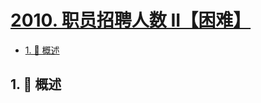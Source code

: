 # [2010. 职员招聘人数 II【困难】](https://github.com/tnotesjs/TNotes.leetcode/tree/main/notes/2010.%20%E8%81%8C%E5%91%98%E6%8B%9B%E8%81%98%E4%BA%BA%E6%95%B0%20II%E3%80%90%E5%9B%B0%E9%9A%BE%E3%80%91)

<!-- region:toc -->

- [1. 📝 概述](#1--概述)

<!-- endregion:toc -->

## 1. 📝 概述

